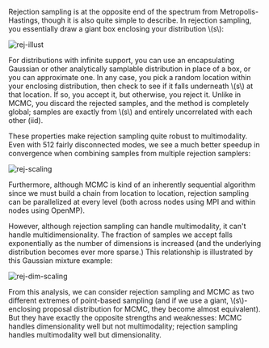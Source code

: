 Rejection sampling is at the opposite end of the spectrum from
Metropolis-Hastings, though it is also quite simple to describe. In rejection
sampling, you essentially draw a giant box enclosing your distribution \\(s\\):

![rej-illust](rej-illust.png)

For distributions with infinite support, you can use an encapsulating Gaussian
or other analytically samplable distribution in place of a box, or you can
approximate one. In any case, you pick a random location within your enclosing
distribution, then check to see if it falls underneath \\(s\\) at that
location. If so, you accept it, but otherwise, you reject it. Unlike in MCMC,
you discard the rejected samples, and the method is completely global; samples
are exactly from \\(s\\) and entirely uncorrelated with each other (iid).

These properties make rejection sampling quite robust to multimodality. Even with 512
fairly disconnected modes, we see a much better speedup in convergence when
combining samples from multiple rejection samplers:

![rej-scaling](rej-scaling.png)

Furthermore, although MCMC is kind of an inherently sequential algorithm since we must build a chain from location to location, rejection sampling can be parallelized at every level (both across nodes using MPI and within nodes using OpenMP).

However, although rejection sampling can handle multimodality, it can't handle
multidimensionality. The fraction of samples we accept falls exponentially as the number of dimensions is increased (and the underlying distribution becomes ever more sparse.) This relationship is illustrated by this Gaussian mixture example:

![rej-dim-scaling](rej-dim-scaling.png)

From this analysis, we can consider rejection sampling and MCMC as two
different extremes of point-based sampling (and if we use a giant,
\\(s\\)-enclosing proposal distribution for MCMC, they become almost
equivalent). But they have exactly the opposite strengths and weaknesses: MCMC
handles dimensionality well but not multimodality; rejection sampling handles
multimodality well but dimensionality.
